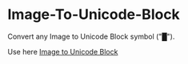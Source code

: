 # Image-To-Unicode-Block
Convert any Image to Unicode Block symbol ("█").

Use here [Image to Unicode Block](https://midori-dragon.github.io/Image-To-Unicode-Block/)
